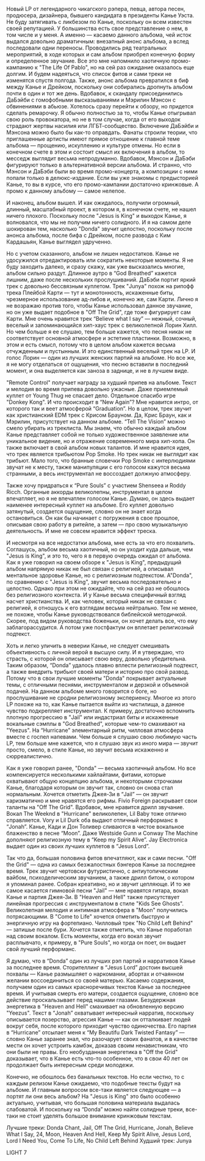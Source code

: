Новый LP от легендарного чикагского рэпера, певца, автора песен, продюсера, дизайнера, бывшего кандидата в президенты Канье Уэста. Не буду затягивать с ликбезом по Канье, поскольку он всем известен своей репутацией. У большинства есть свое представление о нем, в том числе и у меня. А именно — касаемо данного альбома, чей исток выдался довольно драматичным: внезапный анонс альбома, а вслед последовали одни переносы. Проводились ряд театральных мероприятий, в ходе которых и сам альбом приобрел конечную форму и определенное звучание. Все это мне напомнило хаотичную промо-кампанию к "The Life Of Pablo", но на сей раз ожидание оказалось еще долгим. И будем надеяться, что список фитов и сами треки не изменятся спустя полгода. Также, анонс альбома превратился в биф между Канье и Дрейком, поскольку они собирались дропнуть альбом почти в один и тот же день. Вдобавок, к скандалу присоединились ДаБэйби с гомофобными высказываниями и Мэрилин Мэнсон с обвинениями в абьюзе. Хотелось сразу перейти к обзору, но придется сделать ремарочку. Я обычно полностью за то, чтобы Канье отыгрывал свою роль провокатора, но не в том случае, когда от его выходок страдают жертвы насилия или ЛГБТ-сообщество. Включение ДаБэйби и Мэнсона можно было бы как-то оправдать. Фанаты строили теории, что приглашенные артисты имеют прямое отношение к главной теме альбома — прощению, искуплению и культуре отмены. Но если в конечном счете в этом и состоит смысл их включения в альбом, то месседж выглядит весьма непродуманно. Вдобавок, Мэнсон и ДаБэби фигурируют только в альтернативной версии альбома. И странно, что Мэнсон и ДаБэби были во время промо-концерта, а композиции с ними попали только в делюкс-издание. Если вы уже знакомы с предысторией Канье, то вы в курсе, что его промо-кампании достаточно кринжовые. А промо к данному альбому — самое нелепое.

И наконец, альбом вышел. И как ожидалось, получили огромный, длинный, масштабный проект, в котором я, в конечном счете, не нашел ничего плохого. Поскольку после "Jesus is King" и выходок Канье, я волновался, что мы не получим ничего солидного. И я на самом деле шокирован тем, насколько "Donda" звучит целостно, поскольку после анонса альбома, после бифа с Дрейком, после развода с Ким Кардашьян, Канье выглядел удрученно.

Но с учетом сказанного, альбом не лишен недостатков. Канье не удосужился отредактировать или сократить некоторые моменты. Я не буду заходить далеко, и сразу скажу, как уже высказались многие, альбом сильно раздут. Длинное аутро в “God Breathed” кажется лишним, даже после нескольких прослушиваний. ДаБэби портит яркий трек с довольно бессвязным куплетом. Трек "Junya" похож на рипофф трека Плейбой Карти — тут и монотонность, искаженные биты, чрезмерное использование ад-либов и, конечно же, сам Карти. Лично я не возражаю против того, чтобы Канье использовал данное звучание, но он уже выдает подобное в "Off The Grid", где тоже фигурирует сам Карти. Мне очень нравится трек “Believe what I say” — нежный, сочный, веселый и запоминающийся хип-хаус трек с великолепной Лорин Хилл. Но чем больше я ее слушаю, тем больше кажется, что песня никак не соответствует основной атмосфере и эстетике пластинки. Возможно, в этом и есть смысл, потому что в целом альбом кажется весьма отчужденным и пустынным. И это единственный веселый трек на LP. И голос Лорин — один из лучших женских партий на альбоме. Но все же, я не могу отделаться от ощущения, что песню вставили в последний момент, и она выделяется как заноза в заднице, и не в лучшем виде.

"Remote Control" получает награду за худший припев на альбоме. Текст и мелодия во время припева довольно ужасные. Даже приемлемый куплет от Young Thug не спасает дело. Отдельное спасибо игре "Donkey Kong". И что происходит в “New Again”? Мне нравится интро, от которого так и веет атмосферой “Graduation”. Но в целом, трек звучит как христианский EDM трек с Крисом Брауном. Да, Крис Браун, как и Мэрилин, присутствует на данном альбоме. “Tell The Vision” можно смело убирать из треклиста. Мы знаем, что обычно каждый альбом Канье представляет собой не только художественное заявление или уникальное видение, но и отражение современного мира хип-хопа. Он также включает в свой альбом новых талантов. И мне нравится идея, что трек является трибьютом Pop Smoke. Но трек никак не выглядит как трибьют. Мало того, что бранные словечки Pop Smoke с интерлюдиями звучат не к месту, также манипуляции с его голосом кажутся весьма странными, а весь инструментал не воссоздает должную атмосферу.

Также хочу придраться к “Pure Souls” с участием Shenseea и Roddy Ricch. Органные аккорды великолепны, инструментал в целом впечатляет, но я не впечатлен голосом Канье. Думаю, он здесь выдает наименее интересный куплет на альбоме. Его куплет довольно затянутый, создается ощущение, словно он не знает когда остановиться. Он как бы начинает с погружения в свое прошлое, описывая свою работу в ритейле, а затем — про свою музыкальную деятельность. И мне не совсем нравится эффект треска.

И несмотря на все недостатки альбома, мне есть за что его похвалить. Соглашусь, альбом весьма хаотичный, но он уходит куда дальше, чем "Jesus is King", и это то, чего я в первую очередь ожидал от альбома. Как я уже говорил на своем обзоре к "Jesus is King", предыдущий альбом напрямую никак не был связан с религией, а описывал ментальное здоровье Канье, но с религиозным подтекстом. А"Donda", по сравнению с "Jesus is King", звучит весьма последовательно и целостно. Однако при этом не ожидайте, что на сей раз не обошлось без религиозного контекста. И у Канье весьма специфичный взгляд насчет христианства. И, как человек, который никак не связан с религией, я отношусь к его взглядам весьма нейтрально. Тем не менее, не похоже, чтобы Канье руководствовался библейской методичкой. Скорее, под видом руководства боженьки, он хочет делать все, что ему заблагорассудится. А потом уже постфактум он вплетает религиозный подтекст.

Хоть и легко уличить в неверии Канье, не следует смешивать объективность с личной верой в высшую силу. И я утверждаю, что страсть, с которой он описывает свою веру, довольно убедительна. Таким образом, “Donda” удалось плавно вплести религиозный подтекст, а также внедрить трибьют своей матери и историю про свой развод. Потому что в свои лучшие моменты "Donda" покрывает актуальные темы, с отличными песнями, инструменталом и дерзкой и объемной подачей. На данном альбоме много говорится о боге, но прослушивание не сродни религиозному экспериенсу. Многое из этого LP похоже на то, как Канье пытается выйти из чистилища, а данное чувство подкрепляет инструментал. К примеру, достаточно вспомнить плотную прогрессию в "Jail" или индастриал биты и искаженные вокальные сэмплы в "God Breathed", которые чем-то смахивают на "Yeezus". На “Hurricane” элементарный ритм, чилловая атмосфера вместе с госпел напевами. Чем больше я слушаю свою любимую часть LP, тем больше мне кажется, что я слушаю звук из иного мира — звучит просто, смело, в стиле Канье, но звучит весьма искаженно и сюрреалистично.

Как я уже говорил ранее, "Donda" — весьма хаотичный альбом. Но все компенсируется несколькими хайлайтами, фитами, которые охватывают общую концепцию альбома, и некоторыми строчками Канье, благодаря которым он звучит так, словно он снова стал нормальным. Хочется отметить Джея-Зи в “Jail” — он звучит харизматично и мне нравятся его рифмы. Fivio Foreign раскрывает свои таланты на "Off The Grid". Вдобавок, мне нравится дрилл звучание. Вокал The Weeknd в "Hurricane" великолепен, Lil Baby тоже отлично справляется. Vory и Lil Durk оба выдают отличный перформанс в “Jonah”. Канье, Кади и Дон Толивер сливаются в чистое вокальное блаженство в песне “Moon”. Даже Westside Gunn и Conway The Machine дополняют религиозную тему в “Keep my Spirit Alive”. Jay Electronica выдает один из своих лучших куплетов в “Jesus Lord”.

Так что да, большая половина фитов впечатляют, как и сами песни. "Off the Grid" — одна из самых безжалостных бэнгеров Канье за последнее время. Трек звучит чертовски футуристично, с антиутопическим вайбом, психоделическим звучанием, а также дрилл битом, о котором я упоминал ранее. Собран креативно, но и звучит цепляюще. И то же самое касается гимновой песни "Jail" — мне нравятся гитара, вокал Канье и партия Джея-Зи. В "Heaven and Hell" также присутствует линейная прогрессия с инструменталом в стиле "Kids See Ghosts". Великолепная мелодия и интимная атмосфера в "Moon" получились потрясающими. В "Come to Life" хочется отметить быструю и энергичную игру на фортепиано. Чилловый трек "No Child Left Behind" — затишье после бури. Хочется также отметить, что Канье поработал над своим вокалом. Есть моменты, когда его вокал звучит расплывчато, к примеру, в "Pure Souls", но когда он поет, он выдает свой лучший перформанс.

Я думаю, что в “Donda” один из лучших рэп партий и нарративов Канье за последнее время. Сторителлинг в “Jesus Lord” достоин высшей похвалы — Канье размышляет о наркомании, абортах и отчаянном желании воссоединиться со своей матерью. Касаемо содержания, получаем один из самых красноречивых текстов Канье за последнее время. И учитывая смерть его матери, создается ощущение, словно все действие проскальзывает перед нашими глазами. Безудержная энергетика в "Heaven and Hell" смахивает на обновленную версию "Yeezus". Текст в “Jonah” охватывает интересный нарратив, поскольку описывается позерство, агрессия Канье — как он отталкивает людей вокруг себя, после которого приходит чувство одиночества. Его партия в “Hurricane” отсылает меня к “My Beautifu Dark Twisted Fantasy” — словно Канье заранее знал, что разочарует своих фанатов, и в качестве мести он хочет устроить камбэк, доказав своим ненавистникам, что они были не правы. Его необузданная энергетика в "Off the Grid" доказывает, что в Канье есть что-то особенное, что в свои 40 лет он продолжает быть интересным среди молодежи.

Конечно, не обошлось без банальных текстов. Но если честно, то с каждым релизом Канье ожидаемо, что подобные тексты будут на альбоме. И главным вопросом все-таки является следующее — а портят ли они весь альбом? На "Jesus is King" это было особенно актуально, учитывая, что большая половина материала выдалась слабоватой. И поскольку на “Donda” можно найти солидные треки, все-таки не стоит уделять большое внимание кринжовым текстам.

Лучшие треки: Donda Chant, Jail, Off The Grid, Hurricane, Jonah, Believe What I Say, 24, Moon, Heaven And Hell, Keep My Spirit Alive, Jesus Lord, Lord I Need You, Come To Life, No Child Left Behind
Худший трек: Junya

LIGHT 7
